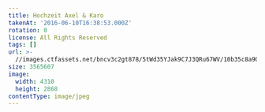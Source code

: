 ```yaml
---
title: Hochzeit Axel & Karo
takenAt: '2016-06-10T16:38:53.000Z'
rotation: 0
license: All Rights Reserved
tags: []
url: >-
  //images.ctfassets.net/bncv3c2gt878/5tWd35YJak9C7J3QRu67WV/10b35c8a90a00c1488ebafbfa9e177ec/hochzeit-axel--karo_28073893542_o
size: 3565607
image:
  width: 4310
  height: 2868
contentType: image/jpeg
---
```


